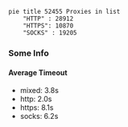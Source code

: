 
```mermaid
pie title 52455 Proxies in list
    "HTTP" : 28912
    "HTTPS": 10870
    "SOCKS" : 19205
```

### Some Info
#### Average Timeout

- mixed: 3.8s
- http: 2.0s
- https: 8.1s
- socks: 6.2s